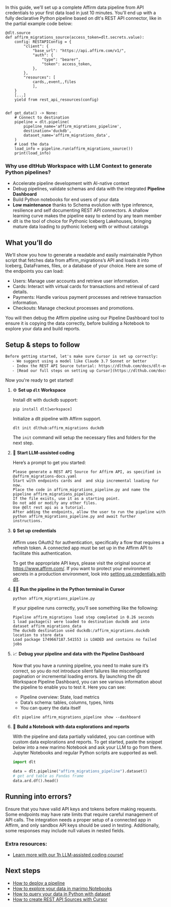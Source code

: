 In this guide, we'll set up a complete Affirm data pipeline from API credentials to your first data load in just 10 minutes. You'll end up with a fully declarative Python pipeline based on dlt's REST API connector, like in the partial example code below:

```python-outcome
@dlt.source
def affirm_migrations_source(access_token=dlt.secrets.value):
    config: RESTAPIConfig = {
        "client": {
            "base_url": "https://api.affirm.com/v1/",
            "auth": {
                "type": "bearer",
                "token": access_token,
            },
        },
        "resources": [
            cards,,event,,files
            ],
    }
    [...]
    yield from rest_api_resources(config)


def get_data() -> None:
    # Connect to destination
    pipeline = dlt.pipeline(
        pipeline_name='affirm_migrations_pipeline',
        destination='duckdb',
        dataset_name='affirm_migrations_data', 
    )
    # Load the data
    load_info = pipeline.run(affirm_migrations_source())
    print(load_info) 
```

### Why use dltHub Workspace with LLM Context to generate Python pipelines?

- Accelerate pipeline development with AI-native context
- Debug pipelines, validate schemas and data with the integrated **Pipeline Dashboard**
- Build Python notebooks for end users of your data
- **Low maintenance** thanks to Schema evolution with type inference, resilience and self documenting REST API connectors. A shallow learning curve makes the pipeline easy to extend by any team member
- dlt is the tool of choice for Pythonic Iceberg Lakehouses, bringing mature data loading to pythonic Iceberg with or without catalogs

## What you’ll do

We’ll show you how to generate a readable and easily maintainable Python script that fetches data from affirm_migrations’s API and loads it into Iceberg, DataFrames, files, or a database of your choice. Here are some of the endpoints you can load:

- Users: Manage user accounts and retrieve user information.
- Cards: Interact with virtual cards for transactions and retrieval of card details.
- Payments: Handle various payment processes and retrieve transaction information.
- Checkouts: Manage checkout processes and promotions.

You will then debug the Affirm pipeline using our Pipeline Dashboard tool to ensure it is copying the data correctly, before building a Notebook to explore your data and build reports.

## Setup & steps to follow

```default
Before getting started, let's make sure Cursor is set up correctly:
   - We suggest using a model like Claude 3.7 Sonnet or better
   - Index the REST API Source tutorial: https://dlthub.com/docs/dlt-ecosystem/verified-sources/rest_api/ and add it to context as **@dlt rest api**
   - [Read our full steps on setting up Cursor](https://dlthub.com/docs/dlt-ecosystem/llm-tooling/cursor-restapi#23-configuring-cursor-with-documentation)
```

Now you're ready to get started!

1. ⚙️ **Set up `dlt` Workspace**
    
    Install dlt with duckdb support:
    ```shell
    pip install dlt[workspace]
    ```

    Initialize a dlt pipeline with Affirm support.
    ```shell
    dlt init dlthub:affirm_migrations duckdb
    ```

    The `init` command will setup the necessary files and folders for the next step.
    
2. 🤠 **Start LLM-assisted coding**
    
    Here’s a prompt to get you started:
    
    ```prompt
    Please generate a REST API Source for Affirm API, as specified in @affirm_migrations-docs.yaml 
    Start with endpoints cards and  and skip incremental loading for now. 
    Place the code in affirm_migrations_pipeline.py and name the pipeline affirm_migrations_pipeline. 
    If the file exists, use it as a starting point. 
    Do not add or modify any other files. 
    Use @dlt rest api as a tutorial. 
    After adding the endpoints, allow the user to run the pipeline with python affirm_migrations_pipeline.py and await further instructions.
    ```

    
3. 🔒 **Set up credentials** 
    
    Affirm uses OAuth2 for authentication, specifically a flow that requires a refresh token. A connected app must be set up in the Affirm API to facilitate this authentication.
    
    To get the appropriate API keys, please visit the original source at https://www.affirm.com/.
    If you want to protect your environment secrets in a production environment, look into [setting up credentials with dlt](https://dlthub.com/docs/walkthroughs/add_credentials).
    
4. 🏃‍♀️ **Run the pipeline in the Python terminal in Cursor**
    
    ```shell
    python affirm_migrations_pipeline.py
    ```
    
    If your pipeline runs correctly, you’ll see something like the following:
    
    ```shell
    Pipeline affirm_migrations load step completed in 0.26 seconds
    1 load package(s) were loaded to destination duckdb and into dataset affirm_migrations_data
    The duckdb destination used duckdb:/affirm_migrations.duckdb location to store data
    Load package 1749667187.541553 is LOADED and contains no failed jobs
    ```
    
5. 📈 **Debug your pipeline and data with the Pipeline Dashboard**

    Now that you have a running pipeline, you need to make sure it’s correct, so you do not introduce silent failures like misconfigured pagination or incremental loading errors. By launching the dlt Workspace Pipeline Dashboard, you can see various information about the pipeline to enable you to test it. Here you can see:
    - Pipeline overview: State, load metrics
    - Data’s schema: tables, columns, types, hints
    - You can query the data itself
    
    ```shell
    dlt pipeline affirm_migrations_pipeline show --dashboard
    ```
    
6. 🐍 **Build a Notebook with data explorations and reports**

    With the pipeline and data partially validated, you can continue with custom data explorations and reports. To get started, paste the snippet below into a new marimo Notebook and ask your LLM to go from there. Jupyter Notebooks and regular Python scripts are supported as well.

    
    ```python
    import dlt

   data = dlt.pipeline("affirm_migrations_pipeline").dataset()
   # get ard table as Pandas frame
   data.ard.df().head()
    ```

## Running into errors?

Ensure that you have valid API keys and tokens before making requests. Some endpoints may have rate limits that require careful management of API calls. The integration needs a proper setup of a connected app in Affirm, and only sandbox API keys should be used in testing. Additionally, some responses may include null values in nested fields.

### Extra resources:

- [Learn more with our 1h LLM-assisted coding course!](https://www.youtube.com/watch?v=GGid70rnJuM)

## Next steps

- [How to deploy a pipeline](https://dlthub.com/docs/walkthroughs/deploy-a-pipeline)
- [How to explore your data in marimo Notebooks](https://dlthub.com/docs/general-usage/dataset-access/marimo)
- [How to query your data in Python with dataset](https://dlthub.com/docs/general-usage/dataset-access/dataset)
- [How to create REST API Sources with Cursor](https://dlthub.com/docs/dlt-ecosystem/llm-tooling/cursor-restapi)
